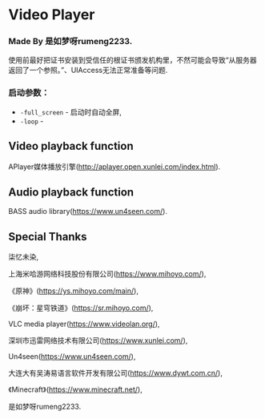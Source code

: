 # Video Player

### Made By 是如梦呀rumeng2233.

使用前最好把证书安装到受信任的根证书颁发机构里，不然可能会导致“从服务器返回了一个参照。”、UIAccess无法正常准备等问题.

### 启动参数：

- `-full_screen` - 启动时自动全屏,
- `-loop` - 

## Video playback function

APlayer媒体播放引擎(http://aplayer.open.xunlei.com/index.html).

## Audio playback function

BASS audio library(https://www.un4seen.com/).

## Special Thanks

柒忆未染,

上海米哈游网络科技股份有限公司(https://www.mihoyo.com/),

《原神》(https://ys.mihoyo.com/main/),

《崩坏：星穹铁道》(https://sr.mihoyo.com/),

VLC media player(https://www.videolan.org/),

深圳市迅雷网络技术有限公司(https://www.xunlei.com/),

Un4seen(https://www.un4seen.com/),

大连大有吴涛易语言软件开发有限公司(https://www.dywt.com.cn/),

《Minecraft》(https://www.minecraft.net/),

是如梦呀rumeng2233.

